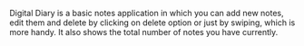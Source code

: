 Digital Diary is a basic notes application in which you can add new notes, edit them and delete by clicking on delete option or just by swiping, which is more handy.
It also shows the total number of notes you have currently.
